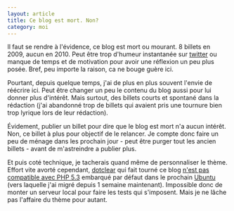 ```yaml
---
layout: article
title: Ce blog est mort. Non?
category: moi
---
```


Il faut se rendre à l'évidence, ce blog est mort ou mourant. 8 billets en 2009, aucun en 2010. Peut être trop d'humeur
instantanée sur [twitter](http://twitter.com/sdalichampt) ou manque de temps et de motivation pour avoir une réflexion
un peu plus posée. Bref, peu importe la raison, ca ne bouge guère ici.


Pourtant, depuis quelque temps, j'ai de plus en plus souvent l'envie de réécrire ici. Peut être changer un peu le
contenu du blog aussi pour lui donner plus d'intérêt. Mais surtout, des billets courts et spontané dans la rédaction
(j'ai abandonné trop de billets qui avaient pris une tournure bien trop lyrique lors de leur rédaction).


Évidement, publier un billet pour dire que le blog est mort n'a aucun intérêt. Non, ce billet à plus pour objectif de
le relancer. Je compte donc faire un peu de ménage dans les prochain jour - peut être purger tout les ancien billets -
avant de m'astreindre a publier plus.


Et puis coté technique, je tacherais quand même de personnaliser le thème. Effort vite avorté cependant,
[dotclear](http://fr.dotclear.net) qui fait tourné ce blog
[n'est pas compatible avec PHP 5.3](http://fr.dotclear.org/documentation/2.0/faq#mon-blog-s-affiche-mais-il-manque-certains-elements-comme-le-contenu-des-billets-leur-heure-de-publication-etc)
embarqué par défaut dans le prochain [Ubuntu](http://releases.ubuntu.com/lucid/) (vers laquelle j'ai migré depuis 1
semaine maintenant). Impossible donc de monter un serveur local pour faire les tests qui s'imposent. Mais je ne lâche
pas l'affaire du thème pour autant.
